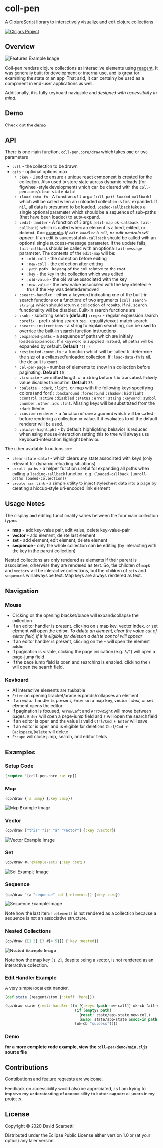 # coll-pen

A ClojureScript library to interactively visualize and edit clojure collections

[![Clojars Project](https://img.shields.io/clojars/v/coll-pen.svg)](https://clojars.org/coll-pen)

## Overview

![Features Example Image](https://dscarpetti.github.io/coll-pen/images/feature-example.png)

Coll-pen renders clojure collections as interactive elements using [reagent](https://github.com/reagent-project/reagent). It was generally built for development or internal use, and is great for examining the state of an app. That said, it can certainly be used as a component in end-user applications as well.

Additionally, it is fully keyboard navigable and *designed with accessibility in mind*.

## Demo

Check out the [demo](https://dscarpetti.github.io/coll-pen)

## API

There is one main function, `coll-pen.core/draw` which takes one or two parameters
  - `coll` - the collection to be drawn
  - `opts` - optional options map
    - `:key` - Used to ensure a unique react component is created for the collection. Also used to store state across dynamic reloads (for figwheel-style development) which can be cleared with the `coll-pen.core/clear-state-data!`
    - `:load-data-fn` - A function of 3 args `[coll path loaded-callback]` which will be called when an unloaded collection is first expanded. If `nil`, all data is presumed to be loaded. `loaded-callback` takes a single optional parameter which should be a sequence of sub-paths (that have been loaded) to auto-expand.
    - `:edit-handler` - A function of 3 args `[edit-map ok-callback fail-callback]` which is called when an element is added, edited, or deleted. See [example](#edit-handler-example). *If `edit-handler` is `nil`, no edit controls will appear.* If an edit is successful `ok-callback` should be called with an optional single success-message parameter. If the update fails, `fail-callback` should be called with an optional `fail-message` parameter. The contents of the `edit-map` will be:
       - `:old-coll` - the collection before editing
       - `:new-coll` - the collection after editing
       - `:path` path - keyseq of the coll relative to the root
       - `:key` - the key in the collection which was edited
       - `:old-value` - the old value associated with the key
       - `:new-value` - the new value associated with the key :deleted -> true if the key was deleted/removed
     - `:search-handler` - either a keyword indicating one of the built-in search functions or a functions of two arguments `[coll search-string]` which should return a collection of results. If nil, search functionality will be disabled. Built-in search functions are
      - `:subs` - substring search **(default)**
        `:regex` - regular expression search
        `:prefix` - prefix string search
        `:eq` - equality/exact-match search
    - `:search-instructions` - a string to explain searching, can be used to override the built-in search function instructions
    - `:expanded-paths` - a sequence of paths which are initially loaded/expanded. If a keyword is supplied instead, all paths will be expanded by default. **Default** `'([])`
    - `:estimated-count-fn` - a function which will be called to determine the size of a collapsed/unloaded collection. If `:load-data-fn` is nil, the default is `count`.
    - `:el-per-page` - number of elements to show in a collection before paginating. **Default** `10`
    - `:truncate` - permitted length of a string before it is truncated. Falsely value disables truncation. **Default** `35`
    - `:palette` - `:dark`, `:light`, or map with the following keys specifying colors (and font): `:background` `:foreground` `:shadow` `:highlight` `:control` `:active` `:disabled` `:status` `:error` `:string` `:keyword` `:symbol` `:number` `:other` `:idx` `:font`. Missing keys will be substituted from the `:dark` theme.
    - `:custom-renderer` - a function of one argument which will be called before rendering a collection or value. If it evaluates to nil the default renderer will be used.
    - `:always-highlight` - by default, highlighting behavior is reduced when using mouse-interaction setting this to true will always use keyboard-interaction highlight behavior.

The other available functions are:
  - `clear-state-data!` - which clears any state associated with keys (only relevant for dynamic reloading situations)
  - `unroll-paths` - a helper function useful for expanding all paths when calling a `loading-callback` function. e.g. `(loaded-callback (unroll-paths loaded-collection))`
  - `create-css-link` - a simple utility to inject stylesheet data into a page by creating a hiccup-style uri-encoded link element

## Usage Notes

The display and editing functionality varies between the four main collection types:
  - **map** - add key-value pair, edit value, delete key-value-pair
  - **vector** - add element, delete last element
  - **set** - add element, edit element, delete element
  - **sequence** - only the whole collection can be editing (by interacting with the key in the parent collection)

Nested collections are only rendered as elements if their parent is associative, otherwise they are rendered as text. So, the children of `map`s and `vector`s will be interactive collections, but the children of `set`s and `sequence`s will always be text. Map keys are always rendered as text.

## Navigation

### Mouse
  - Clicking on the opening bracket/brace will expand/collapse the collection
  - If an editor handler is present, clicking on a map key, vector index, or set element will open the editor. *To delete an element, clear the value out of editor field, if it is eligible for deletion a delete control will appear*
  - If an editor handler is present, clicking on the `+` will open the element adder
  - If pagination is visible, clicking the page indication (e.g. `3/7`) will open a page-jump field
  - If the page jump field is open and searching is enabled, clicking the `?` will open the search field.

### Keyboard
  - All interactive elements are `Tab`bable
  - `Enter` on opening bracket/brace expands/collapses an element
  - If an editor handler is present, `Enter` on a map key, vector index, or set element opens the editor
  - If pagination is focused, `ArrowLeft` and `ArrowRight` will move between pages. `Enter` will open a page-jump field and `?` will open the search field
  - If an editor is open and the value is valid `Ctrl/Cmd + Enter` will save
  - If an editor is open and is eligible for deletions `Ctrl/Cmd + Backspace/Delete` will delete
  - `Escape` will close jump, search, and editor fields

## Examples

### Setup Code

```clojure
(require '[coll-pen.core :as cp])

```

### Map

```clojure
(cp/draw {'a :map} {:key :map})
```

![Map Example Image](https://dscarpetti.github.io/coll-pen/images/map.png)


### Vector

```clojure
(cp/draw ["this" "is" "a" "vector"] {:key :vector})
```

![Vector Example Image](https://dscarpetti.github.io/coll-pen/images/vector.png)


### Set

```clojure
(cp/draw #{'example/set} {:key :set})
```

![Set Example Image](https://dscarpetti.github.io/coll-pen/images/set.png)


### Sequence

```clojure
(cp/draw '(a "sequence" :of [:elements]) {:key :seq})
```

![Sequence Example Image](https://dscarpetti.github.io/coll-pen/images/seq.png)

Note how the last item `[:element]` is not rendered as a collection because a sequence is not an associative structure.

### Nested Collections

```clojure
(cp/draw {[1 2] [3 #{4 5}]} {:key :nested})
```

![Nested Example Image](https://dscarpetti.github.io/coll-pen/images/nest.png)

Note how the map key `[1 2]`, despite being a vector, is not rendered as an interactive collection.

### Edit Handler Example

A very simple local edit handler.

```clojure
(def state (reagent/atom {:stuff :here}))

(cp/draw state {:edit-handler (fn [{:keys [path new-call]} ok-cb fail-cb]
                                (if (empty? path)
                                  (reset! state/app-state new-coll)
                                  (swap! state/app-state assoc-in path new-coll))
                                (ok-cb "success"))})
```

### Demo

**for a more complete code example, view the `coll-pen/demo/main.cljs` source file**


## Contributions

Contributions and feature requests are welcome.

Feedback on accessibility would also be appreciated, as I am trying to improve my understanding of accessibility to better support all users in my projects.

## License

Copyright © 2020 David Scarpetti

Distributed under the Eclipse Public License either version 1.0 or (at your option) any later version.
